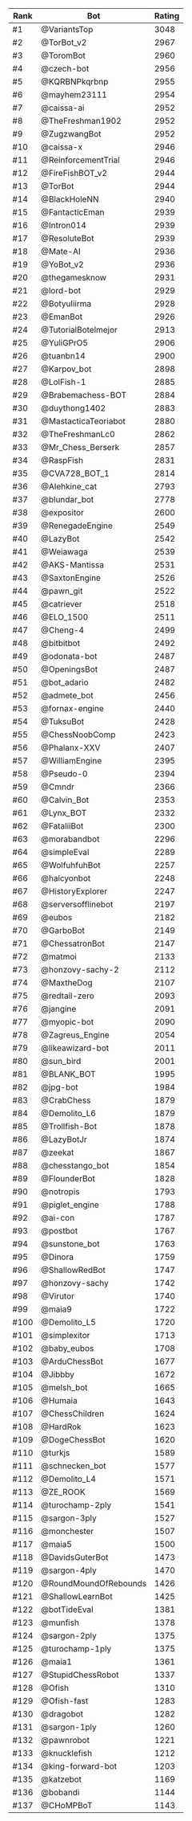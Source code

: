 Rank|Bot|Rating
---|---|---
#1|@VariantsTop|3048
#2|@TorBot_v2|2967
#3|@ToromBot|2960
#4|@czech-bot|2956
#5|@KQRBNPkqrbnp|2955
#6|@mayhem23111|2954
#7|@caissa-ai|2952
#8|@TheFreshman1902|2952
#9|@ZugzwangBot|2952
#10|@caissa-x|2946
#11|@ReinforcementTrial|2946
#12|@FireFishBOT_v2|2944
#13|@TorBot|2944
#14|@BlackHoleNN|2940
#15|@FantacticEman|2939
#16|@Intron014|2939
#17|@ResoluteBot|2939
#18|@Mate-AI|2936
#19|@YoBot_v2|2936
#20|@thegamesknow|2931
#21|@lord-bot|2929
#22|@Botyuliirma|2928
#23|@EmanBot|2926
#24|@TutorialBotelmejor|2913
#25|@YuliGPrO5|2906
#26|@tuanbn14|2900
#27|@Karpov_bot|2898
#28|@LolFish-1|2885
#29|@Brabemachess-BOT|2884
#30|@duythong1402|2883
#31|@MastacticaTeoriabot|2880
#32|@TheFreshmanLc0|2862
#33|@Mr_Chess_Berserk|2857
#34|@RaspFish|2831
#35|@CVA728_BOT_1|2814
#36|@Alehkine_cat|2793
#37|@blundar_bot|2778
#38|@expositor|2600
#39|@RenegadeEngine|2549
#40|@LazyBot|2542
#41|@Weiawaga|2539
#42|@AKS-Mantissa|2531
#43|@SaxtonEngine|2526
#44|@pawn_git|2522
#45|@catriever|2518
#46|@ELO_1500|2511
#47|@Cheng-4|2499
#48|@bitbitbot|2492
#49|@odonata-bot|2487
#50|@OpeningsBot|2487
#51|@bot_adario|2482
#52|@admete_bot|2456
#53|@fornax-engine|2440
#54|@TuksuBot|2428
#55|@ChessNoobComp|2423
#56|@Phalanx-XXV|2407
#57|@WilliamEngine|2395
#58|@Pseudo-0|2394
#59|@Cmndr|2366
#60|@Calvin_Bot|2353
#61|@Lynx_BOT|2332
#62|@FataliiBot|2300
#63|@morabandbot|2296
#64|@simpleEval|2289
#65|@WolfuhfuhBot|2257
#66|@halcyonbot|2248
#67|@HistoryExplorer|2247
#68|@serversofflinebot|2197
#69|@eubos|2182
#70|@GarboBot|2149
#71|@ChessatronBot|2147
#72|@matmoi|2133
#73|@honzovy-sachy-2|2112
#74|@MaxtheDog|2107
#75|@redtail-zero|2093
#76|@jangine|2091
#77|@myopic-bot|2090
#78|@Zagreus_Engine|2054
#79|@likeawizard-bot|2011
#80|@sun_bird|2001
#81|@BLANK_BOT|1995
#82|@jpg-bot|1984
#83|@CrabChess|1879
#84|@Demolito_L6|1879
#85|@Trollfish-Bot|1878
#86|@LazyBotJr|1874
#87|@zeekat|1867
#88|@chesstango_bot|1854
#89|@FlounderBot|1828
#90|@notropis|1793
#91|@piglet_engine|1788
#92|@ai-con|1787
#93|@postbot|1767
#94|@sunstone_bot|1763
#95|@Dinora|1759
#96|@ShallowRedBot|1747
#97|@honzovy-sachy|1742
#98|@Virutor|1740
#99|@maia9|1722
#100|@Demolito_L5|1720
#101|@simplexitor|1713
#102|@baby_eubos|1708
#103|@ArduChessBot|1677
#104|@Jibbby|1672
#105|@melsh_bot|1665
#106|@Humaia|1643
#107|@ChessChildren|1624
#108|@HardRok|1623
#109|@DogeChessBot|1620
#110|@turkjs|1589
#111|@schnecken_bot|1577
#112|@Demolito_L4|1571
#113|@ZE_ROOK|1569
#114|@turochamp-2ply|1541
#115|@sargon-3ply|1527
#116|@monchester|1507
#117|@maia5|1500
#118|@DavidsGuterBot|1473
#119|@sargon-4ply|1470
#120|@RoundMoundOfRebounds|1426
#121|@ShallowLearnBot|1425
#122|@botTideEval|1381
#123|@munfish|1378
#124|@sargon-2ply|1375
#125|@turochamp-1ply|1375
#126|@maia1|1361
#127|@StupidChessRobot|1337
#128|@Ofish|1310
#129|@Ofish-fast|1283
#130|@dragobot|1282
#131|@sargon-1ply|1260
#132|@pawnrobot|1221
#133|@knucklefish|1212
#134|@king-forward-bot|1203
#135|@katzebot|1169
#136|@bobandi|1144
#137|@CHoMPBoT|1143
